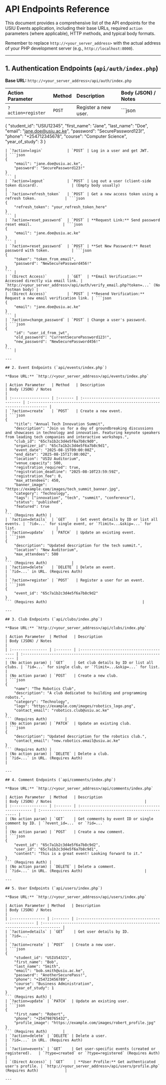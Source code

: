 # API Endpoints Reference

This document provides a comprehensive list of the API endpoints for the USIU Events application, including their base URLs, required `action` parameters (where applicable), HTTP methods, and typical body formats.

Remember to replace `http://<your_server_address>` with the actual address of your PHP development server (e.g., `http://localhost:8000`).

---

## 1. Authentication Endpoints (`api/auth/index.php`)

**Base URL:** `http://<your_server_address>/api/auth/index.php`

| Action Parameter          | Method | Description                                               | Body (JSON) / Notes                                                                  |
| :------------------------ | :----- | :-------------------------------------------------------- | :----------------------------------------------------------------------------------- |
| `?action=register`        | `POST` | Register a new user.                                      | ```json
{
    "student_id": "USIU12345",
    "first_name": "Jane",
    "last_name": "Doe",
    "email": "jane.doe@usiu.ac.ke",
    "password": "SecurePassword123!",
    "phone": "+254712345678",
    "course": "Computer Science",
    "year_of_study": 3
}
``` |
| `?action=login`           | `POST` | Log in a user and get JWT.                                | ```json
{
    "email": "jane.doe@usiu.ac.ke",
    "password": "SecurePassword123!"
}
``` |
| `?action=logout`          | `POST` | Log out a user (client-side token discard).               | (Empty body usually)                                                                 |
| `?action=refresh_token`   | `POST` | Get a new access token using a refresh token.             | ```json
{
    "refresh_token": "your_refresh_token_here"
}
``` |
| `?action=reset_password`  | `POST` | **Request Link:** Send password reset email.              | ```json
{
    "email": "jane.doe@usiu.ac.ke"
}
``` |
| `?action=reset_password`  | `POST` | **Set New Password:** Reset password with token.          | ```json
{
    "token": "token_from_email",
    "password": "NewSecurePassword456!"
}
``` |
| `(Direct Access)`         | `GET`  | **Email Verification:** Accessed directly via email link. | `http://<your_server_address>/api/auth/verify_email.php?token=...` (No Postman body) |
| `(Direct Access)`         | `POST` | **Resend Verification:** Request a new email verification link. | ```json
{
    "email": "jane.doe@usiu.ac.ke"
}
``` |
| `?action=change_password` | `POST` | Change a user's password.                                 | ```json
{
    "id": "user_id_from_jwt",
    "old_password": "CurrentSecurePassword123!",
    "new_password": "NewSecurePassword456!"
}
``` |

---

## 2. Event Endpoints (`api/events/index.php`)

**Base URL:** `http://<your_server_address>/api/events/index.php`

| Action Parameter   | Method   | Description                                 | Body (JSON) / Notes                                                             |
| :----------------- | :------- | :------------------------------------------ | :------------------------------------------------------------------------------ |
| `?action=create`   | `POST`   | Create a new event.                         | ```json
{
    "title": "Annual Tech Innovation Summit",
    "description": "Join us for a day of groundbreaking discussions and showcases in technology and innovation. Featuring keynote speakers from leading tech companies and interactive workshops.",
    "club_id": "65c7a1b2c3d4e5f6a7b8c9d0",
    "organizer_id": "65c7a1b2c3d4e5f6a7b8c9d1",
    "event_date": "2025-08-15T09:00:00Z",
    "end_date": "2025-08-15T17:00:00Z",
    "location": "USIU Auditorium",
    "venue_capacity": 500,
    "registration_required": true,
    "registration_deadline": "2025-08-10T23:59:59Z",
    "registration_fee": 0,
    "max_attendees": 450,
    "banner_image": "https://example.com/images/tech_summit_banner.jpg",
    "category": "Technology",
    "tags": ["innovation", "tech", "summit", "conference"],
    "status": "published",
    "featured": true
}
``` (Requires Auth) |
| `?action=details`  | `GET`    | Get event details by ID or list all events. | `?id=...` for single event, or `?limit=...&skip=...` for list.                  |
| `?action=update`   | `PATCH`  | Update an existing event.                   | ```json
{
    "description": "Updated description for the tech summit.",
    "location": "New Auditorium",
    "max_attendees": 500
}
``` (Requires Auth)           |
| `?action=delete`   | `DELETE` | Delete an event.                            | `?id=...` in URL. (Requires Auth)                                               |
| `?action=register` | `POST`   | Register a user for an event.               | ```json
{
    "event_id": "65c7a1b2c3d4e5f6a7b8c9d2"
}
``` (Requires Auth)                                           |

---

## 3. Club Endpoints (`api/clubs/index.php`)

**Base URL:** `http://<your_server_address>/api/clubs/index.php`

| Action Parameter  | Method   | Description                               | Body (JSON) / Notes                                                 |
| :---------------- | :------- | :---------------------------------------- | :------------------------------------------------------------------ |
| (No action param) | `GET`    | Get club details by ID or list all clubs. | `?id=...` for single club, or `?limit=...&skip=...` for list.       |
| (No action param) | `POST`   | Create a new club.                        | ```json
{
    "name": "The Robotics Club",
    "description": "A club dedicated to building and programming robots.",
    "category": "Technology",
    "logo": "https://example.com/images/robotics_logo.png",
    "contact_email": "robotics.club@usiu.ac.ke"
}
``` (Requires Auth)        |
| (No action param) | `PATCH`  | Update an existing club.                  | ```json
{
    "description": "Updated description for the robotics club.",
    "contact_email": "new.robotics.email@usiu.ac.ke"
}
``` (Requires Auth) |
| (No action param) | `DELETE` | Delete a club.                            | `?id=...` in URL. (Requires Auth)                                   |

---

## 4. Comment Endpoints (`api/comments/index.php`)

**Base URL:** `http://<your_server_address>/api/comments/index.php`

| Action Parameter  | Method   | Description                                       | Body (JSON) / Notes                                          |
| :---------------- | :------- | :------------------------------------------------ | :----------------------------------------------------------- |
| (No action param) | `GET`    | Get comments by event ID or single comment by ID. | `?event_id=...` or `?id=...`                                 |
| (No action param) | `POST`   | Create a new comment.                             | ```json
{
    "event_id": "65c7a1b2c3d4e5f6a7b8c9d2",
    "user_id": "65c7a1b2c3d4e5f6a7b8c9d1",
    "content": "This is a great event! Looking forward to it."
}
``` (Requires Auth) |
| (No action param) | `DELETE` | Delete a comment.                                 | `?id=...` in URL. (Requires Auth)                            |

---

## 5. User Endpoints (`api/users/index.php`)

**Base URL:** `http://<your_server_address>/api/users/index.php`

| Action Parameter | Method   | Description                                         | Body (JSON) / Notes                                                             |
| :--------------- | :------- | :-------------------------------------------------- | :------------------------------------------------------------------------------ |
| `?action=details` | `GET`    | Get user details by ID.                             | `?id=...`                                                                       |
| `?action=create` | `POST`   | Create a new user.                                  | ```json
{
    "student_id": "USIU54321",
    "first_name": "Bob",
    "last_name": "Smith",
    "email": "bob.smith@usiu.ac.ke",
    "password": "AnotherSecurePass!",
    "phone": "+254723456789",
    "course": "Business Administration",
    "year_of_study": 1
}
``` (Requires Auth) |
| `?action=update` | `PATCH`  | Update an existing user.                            | ```json
{
    "first_name": "Robert",
    "phone": "+254798765432",
    "profile_image": "https://example.com/images/robert_profile.jpg"
}
``` (Requires Auth)       |
| `?action=delete` | `DELETE` | Delete a user.                                      | `?id=...` in URL. (Requires Auth)                                               |
| `?action=events` | `GET`    | Get user-specific events (created or registered).   | `?type=created` or `?type=registered` (Requires Auth)                           |
| `(Direct Access)` | `GET`    | **User Profile:** Get authenticated user's profile. | `http://<your_server_address>/api/users/profile.php` (Requires Auth)            |

---